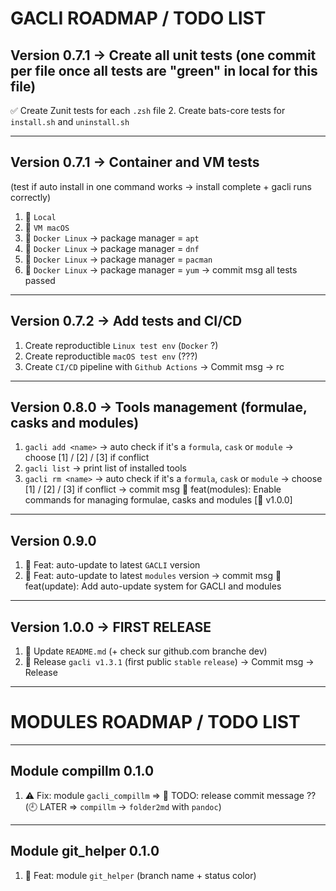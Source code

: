 # GACLI ROADMAP / TODO LIST

## Version 0.7.1 → Create all unit tests (one commit per file once all tests are "green" in local for this file)
✅ Create Zunit tests for each `.zsh` file
2. Create bats-core tests for `install.sh` and `uninstall.sh`

---

## Version 0.7.1 → Container and VM tests
(test if auto install in one command works → install complete + gacli runs correctly)
1. 🚧 `Local`
2. 🚧 `VM macOS`
3. 🚧 `Docker Linux` → package manager = `apt`
4. 🚧 `Docker Linux` → package manager = `dnf`
5. 🚧 `Docker Linux` → package manager = `pacman`
6. 🚧 `Docker Linux` → package manager = `yum`
→ commit msg all tests passed

---

## Version 0.7.2 → Add tests and CI/CD
1. Create reproductible `Linux test env` (`Docker` ?)
2. Create reproductible `macOS test env` (???)
3. Create `CI/CD` pipeline with `Github Actions`
→ Commit msg → rc

---

## Version 0.8.0 → Tools management (formulae, casks and modules)
1. `gacli add <name>` → auto check if it's a `formula`, `cask` or `module` → choose [1] / [2] / [3] if conflict
2. `gacli list` → print list of installed tools
3. `gacli rm <name>` → auto check if it's a `formula`, `cask` or `module` → choose [1] / [2] / [3] if conflict
→ commit msg 🎁 feat(modules): Enable commands for managing formulae, casks and modules [🔖 v1.0.0]

---

## Version 0.9.0
1. 🚧 Feat: auto-update to latest `GACLI` version
2. 🚧 Feat: auto-update to latest `modules` version
→ commit msg 🎁 feat(update): Add auto-update system for GACLI and modules

---

## Version 1.0.0 → FIRST RELEASE
1. 🚧 Update `README.md` (+ check sur github.com branche dev)
2. 🚧 Release `gacli v1.3.1` (first public `stable` `release`)
→ Commit msg
→ Release

---

# MODULES ROADMAP / TODO LIST

---

## Module compillm 0.1.0
1. ⚠️ Fix: module `gacli_compillm`
=> 🚀 TODO: release commit message ??
(🕘 LATER => `compillm` -> `folder2md` with `pandoc`)

---

## Module git_helper 0.1.0
1. 🧩 Feat: module `git_helper` (branch name + status color)

